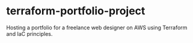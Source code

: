 # terraform-portfolio-project
Hosting a portfolio for a freelance web designer on AWS using Terraform and IaC principles.
